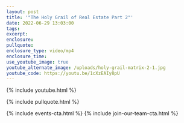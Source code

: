 ```yaml
---
layout: post
title: '"The Holy Grail of Real Estate Part 2"'
date: 2022-06-29 13:03:00
tags:
excerpt:
enclosure:
pullquote:
enclosure_type: video/mp4
enclosure_time:
use_youtube_image: true
youtube_alternate_image: /uploads/holy-grail-matrix-2-1.jpg
youtube_code: https://youtu.be/1cXzEAIy8pU
---
```

{% include youtube.html %}

{% include pullquote.html %}

{% include events-cta.html %} {% include join-our-team-cta.html %}
